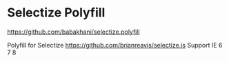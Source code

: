 Selectize Polyfill
===========

https://github.com/babakhani/selectize.polyfill

Polyfill for Selectize https://github.com/brianreavis/selectize.js
Support IE 6 7 8
